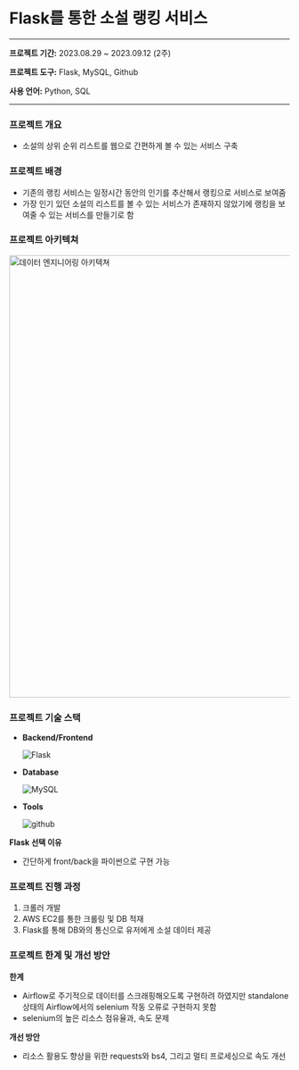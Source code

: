 # Flask를 통한 소설 랭킹 서비스

---

**프로젝트 기간:** 2023.08.29 ~ 2023.09.12 (2주)

**프로젝트 도구:** Flask, MySQL, Github

**사용 언어:** Python, SQL

---

### ****프로젝트 개요****

- 소설의 상위 순위 리스트를 웹으로 간편하게 볼 수 있는 서비스 구축

### 프로젝트 배경

- 기존의 랭킹 서비스는 일정시간 동안의 인기를 추산해서 랭킹으로 서비스로 보여줌
- 가장 인기 있던 소설의 리스트를 볼 수 있는 서비스가 존재하지 않았기에 랭킹을 보여줄 수 있는 서비스를 만들기로 함

### 프로젝트 아키텍쳐
<img width="793" alt="데이터 엔지니어링 아키텍쳐" src="https://github.com/s2lky/Munpia/assets/132236456/551d8ae1-dd5a-406b-95d9-7f754289809e">

### 프로젝트 기술 스택

- **Backend/Frontend**
    
    ![Flask](https://img.shields.io/badge/flask-000000?style=for-the-badge&logo=flask&logoColor=white)
    
- **Database**
    
    ![MySQL](https://img.shields.io/badge/mysql-4479A1?style=for-the-badge&logo=mysql&logoColor=white)
    
- **Tools**
    
    ![github](https://img.shields.io/badge/github-181717?style=for-the-badge&logo=github&logoColor=white)
    

**Flask 선택 이유**

- 간단하게 front/back을 파이썬으로 구현 가능

### 프로젝트 진행 과정

1. 크롤러 개발
2. AWS EC2를 통한 크롤링 및 DB 적재
3. Flask를 통해 DB와의 통신으로 유저에게 소설 데이터 제공

### 프로젝트 한계 및 개선 방안

**한계**

- Airflow로 주기적으로 데이터를 스크래핑해오도록 구현하려 하였지만 standalone 상태의 Airflow에서의 selenium 작동 오류로 구현하지 못함
- selenium의 높은 리소스 점유율과, 속도 문제

**개선 방안**

- 리소스 활용도 향상을 위한 requests와 bs4, 그리고 멀티 프로세싱으로 속도 개선
